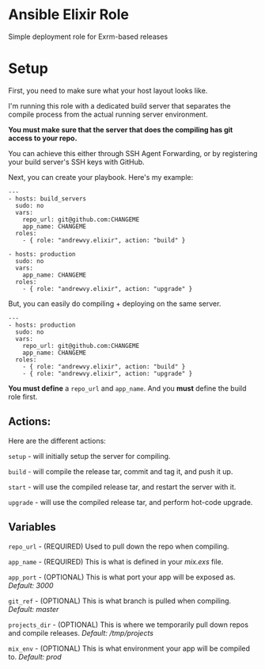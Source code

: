 # Ansible Elixir Role

Simple deployment role for Exrm-based releases

# Setup

First, you need to make sure what your host layout looks like.

I'm running this role with a dedicated build server that separates the compile process from the actual running server environment.

**You must make sure that the server that does the compiling has git access to your repo.**

You can achieve this either through SSH Agent Forwarding, or by registering your build server's SSH keys with GitHub.

Next, you can create your playbook. Here's my example:


```
---
- hosts: build_servers
  sudo: no
  vars:
    repo_url: git@github.com:CHANGEME
    app_name: CHANGEME
  roles:
    - { role: "andrewvy.elixir", action: "build" }

- hosts: production
  sudo: no
  vars:
    app_name: CHANGEME
  roles:
    - { role: "andrewvy.elixir", action: "upgrade" }
```

But, you can easily do compiling + deploying on the same server.

```
---
- hosts: production
  sudo: no
  vars:
    repo_url: git@github.com:CHANGEME
    app_name: CHANGEME
  roles:
    - { role: "andrewvy.elixir", action: "build" }
    - { role: "andrewvy.elixir", action: "upgrade" }
```

**You must define** a `repo_url` and `app_name`. And you **must** define the build role first.


Actions:
---------

Here are the different actions:

`setup` - will initially setup the server for compiling.

`build` - will compile the release tar, commit and tag it, and push it up.

`start` - will use the compiled release tar, and restart the server with it.

`upgrade` - will use the compiled release tar, and perform hot-code upgrade.


Variables
---------

`repo_url` - (REQUIRED) Used to pull down the repo when compiling.

`app_name` - (REQUIRED) This is what is defined in your *mix.exs* file.

`app_port` - (OPTIONAL) This is what port your app will be exposed as. *Default: 3000*

`git_ref` - (OPTIONAL) This is what branch is pulled when compiling. *Default: master*

`projects_dir` - (OPTIONAL) This is where we temporarily pull down repos and compile releases. *Default: /tmp/projects*

`mix_env` - (OPTIONAL) This is what environment your app will be compiled to. *Default: prod*
